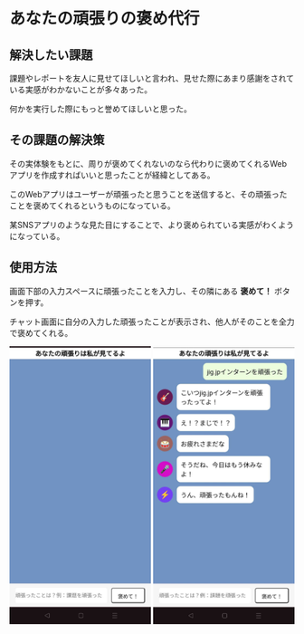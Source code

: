 # あなたの頑張りの褒め代行

## 解決したい課題

課題やレポートを友人に見せてほしいと言われ、見せた際にあまり感謝をされている実感がわかないことが多々あった。

何かを実行した際にもっと誉めてほしいと思った。

## その課題の解決策

その実体験をもとに、周りが褒めてくれないのなら代わりに褒めてくれるWebアプリを作成すればいいと思ったことが経緯としてある。

このWebアプリはユーザーが頑張ったと思うことを送信すると、その頑張ったことを褒めてくれるというものになっている。

某SNSアプリのような見た目にすることで、より褒められている実感がわくようになっている。

## 使用方法

画面下部の入力スペースに頑張ったことを入力し、その隣にある **褒めて！** ボタンを押す。

チャット画面に自分の入力した頑張ったことが表示され、他人がそのことを全力で褒めてくれる。

<img src = "demo.jpg" width = "250">    <img src = "play.jpg" width = "250">
